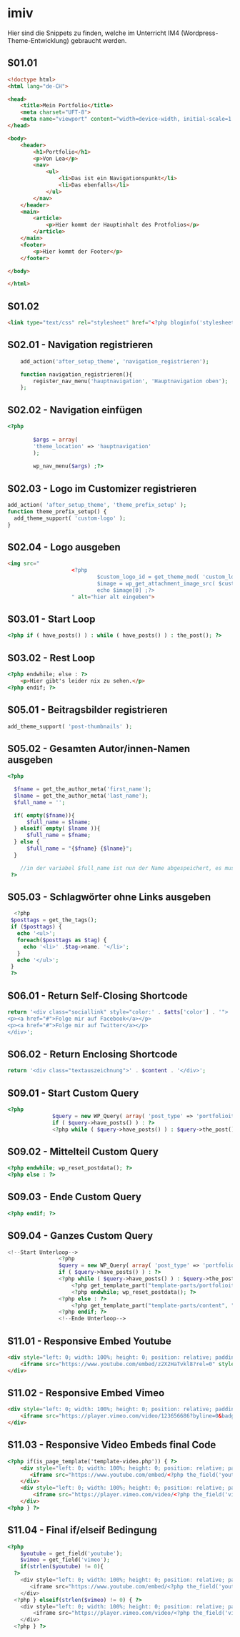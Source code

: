 # imiv
Hier sind die Snippets zu finden, welche im Unterricht IM4 (Wordpress-Theme-Entwicklung) gebraucht werden.

## S01.01
```html
<!doctype html>
<html lang="de-CH">

<head>
    <title>Mein Portfolio</title>
    <meta charset="UFT-8">
    <meta name="viewport" content="width=device-width, initial-scale=1.0, minimum-scale=1.0,user-scalable=yes">
</head>

<body>
    <header>
        <h1>Portfolio</h1>
        <p>Von Lea</p>
        <nav>
            <ul>
                <li>Das ist ein Navigationspunkt</li>
                <li>Das ebenfalls</li>
            </ul>
        </nav>
    </header>
    <main>
        <article>
            <p>Hier kommt der Hauptinhalt des Protfolios</p>
        </article>
    </main>
    <footer>
        <p>Hier kommt der Footer</p>
    </footer>

</body>

</html>
```
## S01.02
```html
<link type="text/css" rel="stylesheet" href="<?php bloginfo('stylesheet_url') ;?>">
```
## S02.01 - Navigation registrieren
```PHP
    add_action('after_setup_theme', 'navigation_registrieren');

    function navigation_registrieren(){
        register_nav_menu('hauptnavigation', 'Hauptnavigation oben');
    };
```
## S02.02 - Navigation einfügen
```PHP
<?php 
            
        $args = array(
        'theme_location' => 'hauptnavigation'
        );
            
        wp_nav_menu($args) ;?>
```
## S02.03 - Logo im Customizer registrieren
```PHP
add_action( 'after_setup_theme', 'theme_prefix_setup' );
function theme_prefix_setup() {
  add_theme_support( 'custom-logo' );
}
```
## S02.04 - Logo ausgeben
```HTML
<img src="
                    <?php     
                            $custom_logo_id = get_theme_mod( 'custom_logo' );
                            $image = wp_get_attachment_image_src( $custom_logo_id , 'full' );
                            echo $image[0] ;?>
                    " alt="hier alt eingeben">
```
## S03.01 - Start Loop
```PHP
<?php if ( have_posts() ) : while ( have_posts() ) : the_post(); ?>
```
## S03.02 - Rest Loop
```HTML
<?php endwhile; else : ?>
    <p>Hier gibt's leider nix zu sehen.</p>
<?php endif; ?>
```
## S05.01 - Beitragsbilder registrieren
```PHP
add_theme_support( 'post-thumbnails' );
```
## S05.02 - Gesamten Autor/innen-Namen ausgeben
```PHP
<?php

  $fname = get_the_author_meta('first_name');
  $lname = get_the_author_meta('last_name');
  $full_name = '';

  if( empty($fname)){
      $full_name = $lname;
  } elseif( empty( $lname )){
      $full_name = $fname;
  } else {
      $full_name = "{$fname} {$lname}";
  }

	//in der variabel $full_name ist nun der Name abgespeichert, es muss nur noch dieser mit PHP (echo) ausgegeben werden.
 ?>
 ```
 ## S05.03 - Schlagwörter ohne Links ausgeben
 ```PHP
   <?php
  $posttags = get_the_tags();
  if ($posttags) {
    echo '<ul>';
    foreach($posttags as $tag) {
      echo '<li>' .$tag->name. '</li>';
    }
    echo '</ul>';
  }
  ?>
  ```
  ## S06.01 - Return Self-Closing Shortcode
  ```PHP
  return '<div class="sociallink" style="color:' . $atts['color'] . '">
  <p><a href="#">Folge mir auf Facebook</a></p>
  <p><a href="#">Folge mir auf Twitter</a></p>
  </div>';
  ```
  ## S06.02 - Return Enclosing Shortcode
  ```PHP
  return '<div class="textauszeichnung">' . $content . '</div>';
  ```
  ## S09.01 - Start Custom Query
  ```PHP
  <?php
                $query = new WP_Query( array( 'post_type' => 'portfolioitem') );
                if ( $query->have_posts() ) : ?>
                <?php while ( $query->have_posts() ) : $query->the_post(); ?>
```
## S09.02 - Mittelteil Custom Query
```PHP
<?php endwhile; wp_reset_postdata(); ?>
<?php else : ?>
```
## S09.03 - Ende Custom Query
```PHP
<?php endif; ?>
```
## S09.04 - Ganzes Custom Query
```PHP
<!--Start Unterloop-->
                <?php
                $query = new WP_Query( array( 'post_type' => 'portfolioitem') );
                if ( $query->have_posts() ) : ?>
                <?php while ( $query->have_posts() ) : $query->the_post(); ?>
                    <?php get_template_part("template-parts/portfolioitems-box"); ?>
                    <?php endwhile; wp_reset_postdata(); ?>
                <?php else : ?>
                    <?php get_template_part("template-parts/content", "error"); ?>
                <?php endif; ?>
                <!--Ende Unterloop-->
```
## S11.01 - Responsive Embed Youtube
```HTML
<div style="left: 0; width: 100%; height: 0; position: relative; padding-bottom: 56.25%;">
	<iframe src="https://www.youtube.com/embed/z2X2HaTvkl8?rel=0" style="border: 0; top: 0; left: 0; width: 100%; height: 100%; position: absolute;" allowfullscreen scrolling="no" allow="encrypted-media; accelerometer; gyroscope; picture-in-picture"></iframe>
</div>
```
## S11.02 - Responsive Embed Vimeo
```HTML
<div style="left: 0; width: 100%; height: 0; position: relative; padding-bottom: 56.25%;">
	<iframe src="https://player.vimeo.com/video/123656686?byline=0&badge=0&portrait=0&title=0" style="border: 0; top: 0; left: 0; width: 100%; height: 100%; position: absolute;" allowfullscreen scrolling="no" allow="encrypted-media"></iframe>
</div>
```
## S11.03 - Responsive Video Embeds final Code
```HTML
<?php if(is_page_template('template-video.php')) { ?>
    <div style="left: 0; width: 100%; height: 0; position: relative; padding-bottom: 56.25%;">
  	   <iframe src="https://www.youtube.com/embed/<?php the_field('youtube') ?>?rel=0" style="border: 0; top: 0; left: 0; width: 100%; height: 100%; position: absolute;" allowfullscreen scrolling="no" allow="encrypted-media; accelerometer; gyroscope; picture-in-picture"></iframe>
    </div>
    <div style="left: 0; width: 100%; height: 0; position: relative; padding-bottom: 56.25%;">
    	<iframe src="https://player.vimeo.com/video/<?php the_field('vimeo') ?>?byline=0&badge=0&portrait=0&title=0" style="border: 0; top: 0; left: 0; width: 100%; height: 100%; position: absolute;" allowfullscreen scrolling="no" allow="encrypted-media"></iframe>
    </div>
<?php } ?>
```
## S11.04 - Final if/elseif Bedingung
```PHP
<?php
    $youtube = get_field('youtube');
    $vimeo = get_field('vimeo');
    if(strlen($youtube) != 0){
  ?>
    <div style="left: 0; width: 100%; height: 0; position: relative; padding-bottom: 56.25%;">
  	   <iframe src="https://www.youtube.com/embed/<?php the_field('youtube') ?>?rel=0" style="border: 0; top: 0; left: 0; width: 100%; height: 100%; position: absolute;" allowfullscreen scrolling="no" allow="encrypted-media; accelerometer; gyroscope; picture-in-picture"></iframe>
    </div>
  <?php } elseif(strlen($vimeo) != 0) { ?>
    <div style="left: 0; width: 100%; height: 0; position: relative; padding-bottom: 56.25%;">
    	<iframe src="https://player.vimeo.com/video/<?php the_field('vimeo') ?>?byline=0&badge=0&portrait=0&title=0" style="border: 0; top: 0; left: 0; width: 100%; height: 100%; position: absolute;" allowfullscreen scrolling="no" allow="encrypted-media"></iframe>
    </div>
  <?php } ?>
 ```
 
